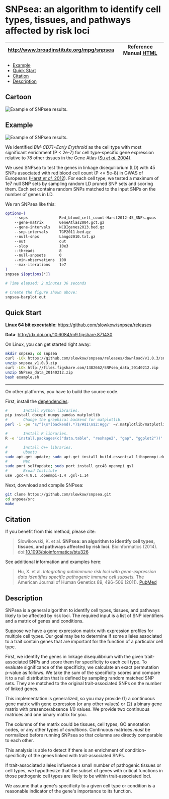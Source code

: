 SNPsea: an algorithm to identify cell types, tissues, and pathways affected by risk loci
========================================================================================

| <http://www.broadinstitute.org/mpg/snpsea> | Reference Manual [HTML] |
|:---:|:---:|

[HTML]: http://www.broadinstitute.org/mpg/snpsea/SNPsea_manual.html

- <a href="#example">Example</a>
- <a href="#quick-start">Quick Start</a>
- <a href="#citation">Citation</a>
- <a href="#description">Description</a>


Cartoon
-------

![Example of SNPsea results.][cartoon]

[cartoon]: https://raw.github.com/slowkow/snpsea/master/doc/figures/cartoon.png


Example
-------

![Example of SNPsea results.][example]

[example]: https://raw.github.com/slowkow/snpsea/master/doc/figures/Red_blood_cell_count-Harst2012-45_SNPs-GeneAtlas2004-single-pvalues_barplot.png

We identified *BM-CD71+Early Erythroid* as the cell type with most significant
enrichment (P < 2e-7) for cell type-specific gene expression relative to 78
other tissues in the Gene Atlas ([Su *et al.* 2004][Su2004]).

We used SNPsea to test the genes in linkage disequilibrium (LD) with 45 SNPs
associated with red blood cell count (P <= 5e-8) in GWAS of Europeans ([Harst
*et al.* 2012][Harst2012]). For each cell type, we tested a maximum of 1e7
null SNP sets by sampling random LD pruned SNP sets and scoring them. Each
set contains random SNPs matched to the input SNPs on the number of genes in
LD.

[Harst2012]: http://www.ncbi.nlm.nih.gov/pubmed/23222517
[Su2004]: http://www.ncbi.nlm.nih.gov/pubmed/15075390


We ran SNPsea like this:

```bash
options=(
    --snps              Red_blood_cell_count-Harst2012-45_SNPs.gwas
    --gene-matrix       GeneAtlas2004.gct.gz
    --gene-intervals    NCBIgenes2013.bed.gz
    --snp-intervals     TGP2011.bed.gz
    --null-snps         Lango2010.txt.gz
    --out               out
    --slop              10e3
    --threads           8
    --null-snpsets      0
    --min-observations  100
    --max-iterations    1e7
)
snpsea ${options[*]}

# Time elapsed: 2 minutes 36 seconds

# Create the figure shown above:
snpsea-barplot out
```


Quick Start
-----------

**Linux 64 bit executable**: <https://github.com/slowkow/snpsea/releases>

**Data**: <http://dx.doi.org/10.6084/m9.figshare.871430>

On Linux, you can get started right away:

```bash
mkdir snpsea; cd snpsea
curl -LOk https://github.com/slowkow/snpsea/releases/download/v1.0.3/snpsea_v1.0.3.zip
unzip snpsea_v1.0.3.zip
curl -LOk http://files.figshare.com/1382662/SNPsea_data_20140212.zip
unzip SNPsea_data_20140212.zip
bash example.sh
```

- - -

On other platforms, you have to build the source code.

First, install the [dependencies]:

```bash
#       Install Python libraries.
pip install docopt numpy pandas matplotlib
#       Change the graphical backend for matplotlib.
perl -i -pe 's/^(\s*(backend).*)$/#$1\n$2:Agg/' ~/.matplotlib/matplotlibrc

#       Install R libraries.
R -e 'install.packages(c("data.table", "reshape2", "gap", "ggplot2"))'

#       Install C++ libraries.
#       Ubuntu
sudo apt-get update; sudo apt-get install build-essential libopenmpi-dev libgsl0-dev
#       Mac
sudo port selfupdate; sudo port install gcc48 openmpi gsl
#       Broad Institute
use .gcc-4.8.1 .openmpi-1.4 .gsl-1.14
```

Next, download and compile SNPsea:

```bash
git clone https://github.com/slowkow/snpsea.git
cd snpsea/src
make
```

[dependencies]: http://www.broadinstitute.org/mpg/snpsea/SNPsea_manual.html#c-libraries


Citation
--------

If you benefit from this method, please cite:

> Slowikowski, K. et al. **SNPsea: an algorithm to identify cell types,
> tissues, and pathways affected by risk loci.** Bioinformatics (2014).
> doi:[10.1093/bioinformatics/btu326][Slowikowski2014]

See additional information and examples here:

> Hu, X. et al. *Integrating autoimmune risk loci with gene-expression data
> identifies specific pathogenic immune cell subsets.* The American Journal
> of Human Genetics 89, 496–506 (2011). [PubMed][Hu2011]

[Hu2011]: http://www.ncbi.nlm.nih.gov/pubmed/21963258
[Slowikowski2014]: http://bioinformatics.oxfordjournals.org/content/early/2014/05/10/bioinformatics.btu326


Description
-----------

SNPsea is a general algorithm to identify cell types, tissues, and pathways
likely to be affected by risk loci. The required input is a list of SNP
identifiers and a matrix of genes and conditions.

Suppose we have a gene expression matrix with expression profiles for multiple
cell types. Our goal may be to determine if some alleles associated to a trait
contain genes that are important for the function of a particular cell type.

First, we identify the genes in linkage disequilibrium with the given
trait-associated SNPs and score them for specificity to each cell type. To
evaluate significance of the specificity, we calculate an exact permutation
p-value as follows. We take the sum of the specificity scores and compare it
to a null distribution that is defined by sampling random matched SNP sets.
They are matched to the original trait-associated SNPs on the number of linked
genes.

This implementation is generalized, so you may provide (1) a continuous gene
matrix with gene expression (or any other values) or (2) a binary gene matrix
with presence/absence 1/0 values. We provide two continuous matrices and one
binary matrix for you.

The columns of the matrix could be tissues, cell types, GO annotation codes,
or any other types of *conditions*. Continuous matrices *must* be normalized
before running SNPsea so that columns are directly comparable to each other.

This analysis is able to detect if there is an enrichment of
condition-specificity of the genes linked with trait-associated SNPs.

If trait-associated alleles influence a small number of pathogenic tissues or
cell types, we hypothesize that the subset of genes with critical functions in
those pathogenic cell types are likely to be within trait-associated loci.

We assume that a gene's specificity to a given cell type or condition is
a reasonable indicator of the gene's importance to its function.

